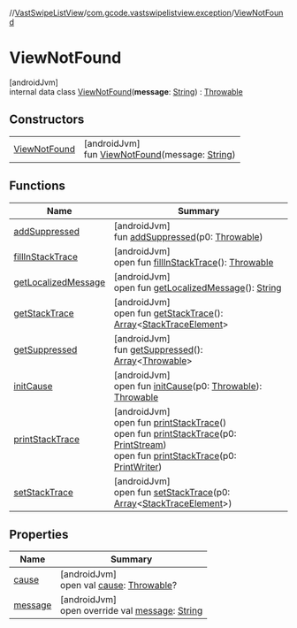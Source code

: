//[VastSwipeListView](../../../index.md)/[com.gcode.vastswipelistview.exception](../index.md)/[ViewNotFound](index.md)

# ViewNotFound

[androidJvm]\
internal data class [ViewNotFound](index.md)(**message**: [String](https://kotlinlang.org/api/latest/jvm/stdlib/kotlin/-string/index.html)) : [Throwable](https://kotlinlang.org/api/latest/jvm/stdlib/kotlin/-throwable/index.html)

## Constructors

| | |
|---|---|
| [ViewNotFound](-view-not-found.md) | [androidJvm]<br>fun [ViewNotFound](-view-not-found.md)(message: [String](https://kotlinlang.org/api/latest/jvm/stdlib/kotlin/-string/index.html)) |

## Functions

| Name | Summary |
|---|---|
| [addSuppressed](index.md#282858770%2FFunctions%2F1677453037) | [androidJvm]<br>fun [addSuppressed](index.md#282858770%2FFunctions%2F1677453037)(p0: [Throwable](https://kotlinlang.org/api/latest/jvm/stdlib/kotlin/-throwable/index.html)) |
| [fillInStackTrace](index.md#-1102069925%2FFunctions%2F1677453037) | [androidJvm]<br>open fun [fillInStackTrace](index.md#-1102069925%2FFunctions%2F1677453037)(): [Throwable](https://kotlinlang.org/api/latest/jvm/stdlib/kotlin/-throwable/index.html) |
| [getLocalizedMessage](index.md#1043865560%2FFunctions%2F1677453037) | [androidJvm]<br>open fun [getLocalizedMessage](index.md#1043865560%2FFunctions%2F1677453037)(): [String](https://kotlinlang.org/api/latest/jvm/stdlib/kotlin/-string/index.html) |
| [getStackTrace](index.md#2050903719%2FFunctions%2F1677453037) | [androidJvm]<br>open fun [getStackTrace](index.md#2050903719%2FFunctions%2F1677453037)(): [Array](https://kotlinlang.org/api/latest/jvm/stdlib/kotlin/-array/index.html)<[StackTraceElement](https://developer.android.com/reference/kotlin/java/lang/StackTraceElement.html)> |
| [getSuppressed](index.md#672492560%2FFunctions%2F1677453037) | [androidJvm]<br>fun [getSuppressed](index.md#672492560%2FFunctions%2F1677453037)(): [Array](https://kotlinlang.org/api/latest/jvm/stdlib/kotlin/-array/index.html)<[Throwable](https://kotlinlang.org/api/latest/jvm/stdlib/kotlin/-throwable/index.html)> |
| [initCause](index.md#-418225042%2FFunctions%2F1677453037) | [androidJvm]<br>open fun [initCause](index.md#-418225042%2FFunctions%2F1677453037)(p0: [Throwable](https://kotlinlang.org/api/latest/jvm/stdlib/kotlin/-throwable/index.html)): [Throwable](https://kotlinlang.org/api/latest/jvm/stdlib/kotlin/-throwable/index.html) |
| [printStackTrace](index.md#-1769529168%2FFunctions%2F1677453037) | [androidJvm]<br>open fun [printStackTrace](index.md#-1769529168%2FFunctions%2F1677453037)()<br>open fun [printStackTrace](index.md#1841853697%2FFunctions%2F1677453037)(p0: [PrintStream](https://developer.android.com/reference/kotlin/java/io/PrintStream.html))<br>open fun [printStackTrace](index.md#1175535278%2FFunctions%2F1677453037)(p0: [PrintWriter](https://developer.android.com/reference/kotlin/java/io/PrintWriter.html)) |
| [setStackTrace](index.md#2135801318%2FFunctions%2F1677453037) | [androidJvm]<br>open fun [setStackTrace](index.md#2135801318%2FFunctions%2F1677453037)(p0: [Array](https://kotlinlang.org/api/latest/jvm/stdlib/kotlin/-array/index.html)<[StackTraceElement](https://developer.android.com/reference/kotlin/java/lang/StackTraceElement.html)>) |

## Properties

| Name | Summary |
|---|---|
| [cause](index.md#917243531%2FProperties%2F1677453037) | [androidJvm]<br>open val [cause](index.md#917243531%2FProperties%2F1677453037): [Throwable](https://kotlinlang.org/api/latest/jvm/stdlib/kotlin/-throwable/index.html)? |
| [message](message.md) | [androidJvm]<br>open override val [message](message.md): [String](https://kotlinlang.org/api/latest/jvm/stdlib/kotlin/-string/index.html) |
